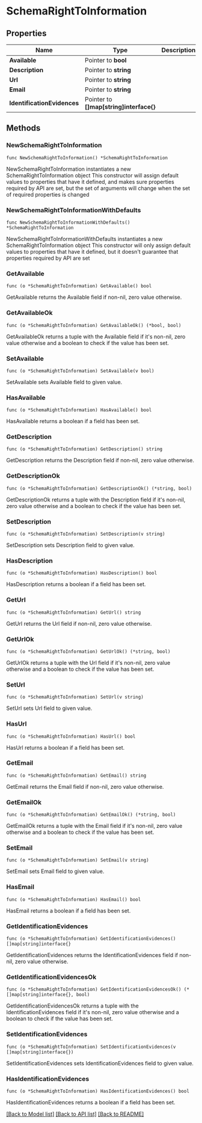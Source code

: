 # SchemaRightToInformation

## Properties

Name | Type | Description | Notes
------------ | ------------- | ------------- | -------------
**Available** | Pointer to **bool** |  | [optional] 
**Description** | Pointer to **string** |  | [optional] 
**Url** | Pointer to **string** |  | [optional] 
**Email** | Pointer to **string** |  | [optional] 
**IdentificationEvidences** | Pointer to **[]map[string]interface{}** |  | [optional] 

## Methods

### NewSchemaRightToInformation

`func NewSchemaRightToInformation() *SchemaRightToInformation`

NewSchemaRightToInformation instantiates a new SchemaRightToInformation object
This constructor will assign default values to properties that have it defined,
and makes sure properties required by API are set, but the set of arguments
will change when the set of required properties is changed

### NewSchemaRightToInformationWithDefaults

`func NewSchemaRightToInformationWithDefaults() *SchemaRightToInformation`

NewSchemaRightToInformationWithDefaults instantiates a new SchemaRightToInformation object
This constructor will only assign default values to properties that have it defined,
but it doesn't guarantee that properties required by API are set

### GetAvailable

`func (o *SchemaRightToInformation) GetAvailable() bool`

GetAvailable returns the Available field if non-nil, zero value otherwise.

### GetAvailableOk

`func (o *SchemaRightToInformation) GetAvailableOk() (*bool, bool)`

GetAvailableOk returns a tuple with the Available field if it's non-nil, zero value otherwise
and a boolean to check if the value has been set.

### SetAvailable

`func (o *SchemaRightToInformation) SetAvailable(v bool)`

SetAvailable sets Available field to given value.

### HasAvailable

`func (o *SchemaRightToInformation) HasAvailable() bool`

HasAvailable returns a boolean if a field has been set.

### GetDescription

`func (o *SchemaRightToInformation) GetDescription() string`

GetDescription returns the Description field if non-nil, zero value otherwise.

### GetDescriptionOk

`func (o *SchemaRightToInformation) GetDescriptionOk() (*string, bool)`

GetDescriptionOk returns a tuple with the Description field if it's non-nil, zero value otherwise
and a boolean to check if the value has been set.

### SetDescription

`func (o *SchemaRightToInformation) SetDescription(v string)`

SetDescription sets Description field to given value.

### HasDescription

`func (o *SchemaRightToInformation) HasDescription() bool`

HasDescription returns a boolean if a field has been set.

### GetUrl

`func (o *SchemaRightToInformation) GetUrl() string`

GetUrl returns the Url field if non-nil, zero value otherwise.

### GetUrlOk

`func (o *SchemaRightToInformation) GetUrlOk() (*string, bool)`

GetUrlOk returns a tuple with the Url field if it's non-nil, zero value otherwise
and a boolean to check if the value has been set.

### SetUrl

`func (o *SchemaRightToInformation) SetUrl(v string)`

SetUrl sets Url field to given value.

### HasUrl

`func (o *SchemaRightToInformation) HasUrl() bool`

HasUrl returns a boolean if a field has been set.

### GetEmail

`func (o *SchemaRightToInformation) GetEmail() string`

GetEmail returns the Email field if non-nil, zero value otherwise.

### GetEmailOk

`func (o *SchemaRightToInformation) GetEmailOk() (*string, bool)`

GetEmailOk returns a tuple with the Email field if it's non-nil, zero value otherwise
and a boolean to check if the value has been set.

### SetEmail

`func (o *SchemaRightToInformation) SetEmail(v string)`

SetEmail sets Email field to given value.

### HasEmail

`func (o *SchemaRightToInformation) HasEmail() bool`

HasEmail returns a boolean if a field has been set.

### GetIdentificationEvidences

`func (o *SchemaRightToInformation) GetIdentificationEvidences() []map[string]interface{}`

GetIdentificationEvidences returns the IdentificationEvidences field if non-nil, zero value otherwise.

### GetIdentificationEvidencesOk

`func (o *SchemaRightToInformation) GetIdentificationEvidencesOk() (*[]map[string]interface{}, bool)`

GetIdentificationEvidencesOk returns a tuple with the IdentificationEvidences field if it's non-nil, zero value otherwise
and a boolean to check if the value has been set.

### SetIdentificationEvidences

`func (o *SchemaRightToInformation) SetIdentificationEvidences(v []map[string]interface{})`

SetIdentificationEvidences sets IdentificationEvidences field to given value.

### HasIdentificationEvidences

`func (o *SchemaRightToInformation) HasIdentificationEvidences() bool`

HasIdentificationEvidences returns a boolean if a field has been set.


[[Back to Model list]](../README.md#documentation-for-models) [[Back to API list]](../README.md#documentation-for-api-endpoints) [[Back to README]](../README.md)


